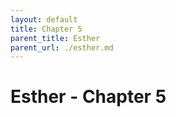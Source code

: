 ```yaml
---
layout: default
title: Chapter 5
parent_title: Esther
parent_url: ./esther.md
---
```


# Esther - Chapter 5
